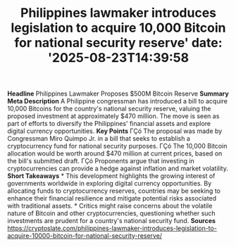 ﻿---
title: "Philippines lawmaker introduces legislation to acquire 10,000 Bitcoin for national security reserve'
date: '2025-08-23T14:39:58"
category: "Markets"
summary: ""
slug: "philippines lawmaker introduces legislation to acquire 10000"
source_urls:
  - "https://cryptoslate.com/philippines-lawmaker-introduces-legislation-to-acquire-10000-bitcoin-for-national-security-reserve/"
seo:
  title: "Philippines lawmaker introduces legislation to acquire 10,000 Bitcoin for national security reserve | Hash n Hedge'
  description: '"
  keywords: ["news", "markets", "brief"]
---
**Headline** Philippines Lawmaker Proposes $500M Bitcoin Reserve  **Summary Meta Description** A Philippine congressman has introduced a bill to acquire 10,000 Bitcoins for the country's national security reserve, valuing the proposed investment at approximately $470 million. The move is seen as part of efforts to diversify the Philippines' financial assets and explore digital currency opportunities.  **Key Points**  ΓÇó The proposal was made by Congressman Miro Quimpo Jr. in a bill that seeks to establish a cryptocurrency fund for national security purposes. ΓÇó The 10,000 Bitcoin allocation would be worth around $470 million at current prices, based on the bill's submitted draft. ΓÇó Proponents argue that investing in cryptocurrencies can provide a hedge against inflation and market volatility.  **Short Takeaways**  * This development highlights the growing interest of governments worldwide in exploring digital currency opportunities. By allocating funds to cryptocurrency reserves, countries may be seeking to enhance their financial resilience and mitigate potential risks associated with traditional assets. * Critics might raise concerns about the volatile nature of Bitcoin and other cryptocurrencies, questioning whether such investments are prudent for a country's national security fund.  **Sources** https://cryptoslate.com/philippines-lawmaker-introduces-legislation-to-acquire-10000-bitcoin-for-national-security-reserve/ 
